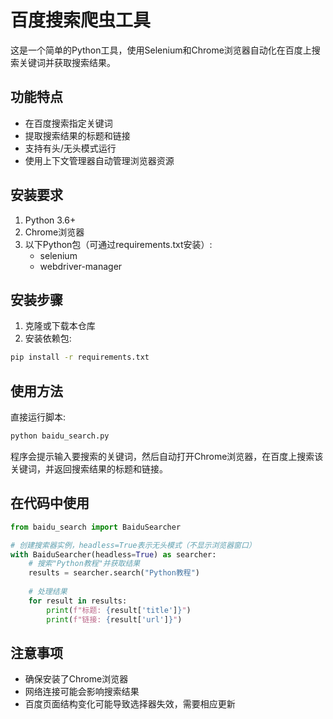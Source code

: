 # 百度搜索爬虫工具

这是一个简单的Python工具，使用Selenium和Chrome浏览器自动化在百度上搜索关键词并获取搜索结果。

## 功能特点

- 在百度搜索指定关键词
- 提取搜索结果的标题和链接
- 支持有头/无头模式运行
- 使用上下文管理器自动管理浏览器资源

## 安装要求

1. Python 3.6+
2. Chrome浏览器
3. 以下Python包（可通过requirements.txt安装）:
   - selenium
   - webdriver-manager

## 安装步骤

1. 克隆或下载本仓库
2. 安装依赖包:

```bash
pip install -r requirements.txt
```

## 使用方法

直接运行脚本:

```bash
python baidu_search.py
```

程序会提示输入要搜索的关键词，然后自动打开Chrome浏览器，在百度上搜索该关键词，并返回搜索结果的标题和链接。

## 在代码中使用

```python
from baidu_search import BaiduSearcher

# 创建搜索器实例，headless=True表示无头模式（不显示浏览器窗口）
with BaiduSearcher(headless=True) as searcher:
    # 搜索"Python教程"并获取结果
    results = searcher.search("Python教程")
    
    # 处理结果
    for result in results:
        print(f"标题: {result['title']}")
        print(f"链接: {result['url']}")
```

## 注意事项

- 确保安装了Chrome浏览器
- 网络连接可能会影响搜索结果
- 百度页面结构变化可能导致选择器失效，需要相应更新 